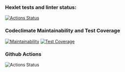 ### Hexlet tests and linter status:
[![Actions Status](https://github.com/IzvekovWeb/python-project-lvl1/workflows/hexlet-check/badge.svg)](https://github.com/IzvekovWeb/python-project-lvl1/actions)
### Codeclimate Maintainability and Test Coverage
[![Maintainability](https://api.codeclimate.com/v1/badges/a99a88d28ad37a79dbf6/maintainability)](https://codeclimate.com/github/codeclimate/codeclimate/maintainability) 
[![Test Coverage](https://api.codeclimate.com/v1/badges/a99a88d28ad37a79dbf6/test_coverage)](https://codeclimate.com/github/codeclimate/codeclimate/test_coverage)
### Github Actions
![Actions Status](https://github.com/IzvekovWeb/python-project-lvl1/actions/workflows/github-actions-demo.yml/badge.svg)